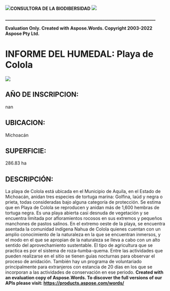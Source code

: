 ﻿![](Playa%20de%20Colola.001.png)**CONSULTORA DE LA BIODIBERSIDAD                                                                                              ![](Playa%20de%20Colola.002.png)**

**\_\_\_\_\_\_\_\_\_\_\_\_\_\_\_\_\_\_\_\_\_\_\_\_\_\_\_\_\_\_\_\_\_\_\_\_\_\_\_\_\_\_\_\_\_\_\_\_\_\_\_\_\_\_\_\_\_\_\_\_\_\_\_\_\_\_\_\_\_\_\_**

**Evaluation Only. Created with Aspose.Words. Copyright 2003-2022 Aspose Pty Ltd.**
###
# **INFORME DEL HUMEDAL: Playa de Colola**
![](Playa%20de%20Colola.003.jpeg)
## AÑO DE INSCRIPCION: 
nan
## UBICACION: 
Michoacán
## SUPERFICIE: 
286.83 ha
## DESCRIPCIÓN: 
La playa de Colola está ubicada en el Municipio de Aquila, en el Estado de Michoacán, anidan tres especies de tortuga marina: Golfina, laúd y negra o prieta, todas consideradas bajo alguna categoría de protección. Se estima que en Playa de Colola se reproducen y anidan más de 1,600 hembras de tortuga negra. Es una playa abierta casi desnuda de vegetación y se encuentra limitada por afloramientos rocosos en sus extremos y pequeños manchones de pastos salinos. En el extremo oeste de la playa, se encuentra asentada la comunidad indígena Nahua de Colola quienes cuentan con un amplio conocimiento de la naturaleza en la que se encuentran inmersos, y el modo en el que se apropian de la naturaleza se lleva a cabo con un alto sentido del aprovechamiento sustentable. El tipo de agricultura que se practica es por el sistema de roza-tumba-quema. Entre las actividades que pueden realizarse en el sitio se tienen guías nocturnas para observar el proceso de anidación. También hay un programa de voluntariado principalmente para extranjeros con estancia de 20 días en los que se incorporan a las actividades de conservación en ese periodo.
**Created with an evaluation copy of Aspose.Words. To discover the full versions of our APIs please visit: https://products.aspose.com/words/**
